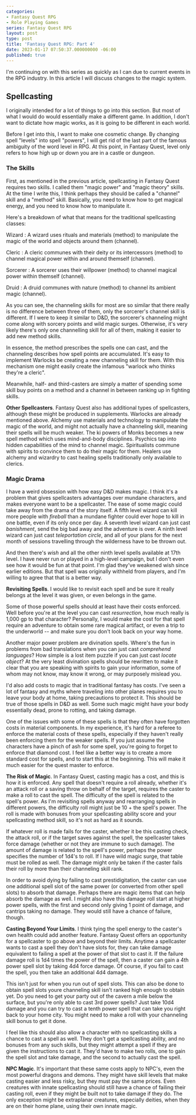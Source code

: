```yaml
---
categories:
- Fantasy Quest RPG
- Role Playing Games
series: Fantasy Quest RPG
layout: post
type: post
title: 'Fantasy Quest RPG: Part 4'
date: 2023-01-17 07:50:37.000000000 -06:00
published: true
---
```



I'm continuing on with this series as quickly as I can due to current events in the RPG industry. In this article I will discuss changes to the magic system.<!--more-->

## Spellcasting

I originally intended for a lot of things to go into this section. But most of what I would do would essentially make a different game. In addition, I don't want to dictate how magic works, as it is going to be different in each world.

Before I get into this, I want to make one cosmetic change. By changing spell "levels" into spell "powers", I will get rid of the last part of the famous ambiguity of the word level in RPG. At this point, in Fantasy Quest, level only refers to how high up or down you are in a castle or dungeon.

### The Skills

First, as mentioned in the previous article, spellcasting in Fantasy Quest requires two skills. I called them "magic power" and "magic theory" skills. At the time I write this, I think perhaps they should be called a "channel" skill and a "method" skill. Basically, you need to know how to get magical energy, and you need to know how to manipulate it.

Here's a breakdown of what that means for the traditional spellcasting classes:

Wizard
: A wizard uses rituals and materials (method) to manipulate the magic of the world and objects around them (channel).

Cleric
: A cleric communes with their deity or its intercessors (method) to channel magical power within and around themself (channel).

Sorcerer
: A sorcerer uses their willpower (method) to channel magical power within themself (channel).

Druid
: A druid communes with nature (method) to channel its ambient magic (channel).

As you can see, the channeling skills for most are so similar that there really is no difference between three of them, only the sorcerer's channel skill is different. If I were to keep it similar to D&D, the sorcerer's channeling might come along with sorcery points and wild magic surges. Otherwise, it's very likely there's only one channelling skill for all of them, making it easier to add new method skills.

In essence, the method prescribes the spells one can cast, and the channeling describes how spell points are accumulated. It's easy to implement Warlocks be creating a new channeling skill for them. With this mechanism one might easily create the infamous "warlock who thinks they're a cleric".

Meanwhile, half- and third-casters are simply a matter of spending some skill buy points on a method and a channel in between ranking up in fighting skills.

**Other Spellcasters**. Fantasy Quest also has additional types of spellcasters, although these might be produced in supplements. Warlocks are already mentioned above. Alchemy use materials and technology to manipulate the magic of the world, and might not actually have a channeling skill, meaning their spells will be much weaker. The ki powers of Monks becomes a new spell method which uses mind-and-body disciplines. Psychics tap into hidden capabilities of the mind to channel magic. Spiritualists commune with spirits to convince them to do their magic for them. Healers use alchemy and wizardry to cast healing spells traditionally only available to clerics.

### Magic Drama

I have a weird obsession with how easy D&D makes magic. I think it's a problem that gives spellcasters advantages over mundane characters, and makes everyone want to be a spellcaster. The ease of some magic could take away from the drama of the story itself. A fifth level wizard can kill more people with *fireball* than a mundane fighter could ever hope to kill in one battle, even if its only once per day. A seventh level wizard can just cast *banishment*, send the big bad away and the adventure is over. A ninth level wizard can just cast *teleportation circle*, and all of your plans for the next month of sessions travelling through the wilderness have to be thrown out.

And then there's *wish* and all the other ninth level spells available at 17th level. I have never run or played in a high-level campaign, but I don't even see how it would be fun at that point. I'm glad they've weakened wish since earlier editions. But that spell was originally withheld from players, and I'm willing to agree that that is a better way.

**Revisiting Spells**. I would like to revisit each spell and be sure it really belongs at the level it was given, or even belongs in the game. 

Some of those powerful spells should at least have their costs enforced. Well before you're at the level you can cast *resurrection*, how much really is 1,000 gp to that character? Personally, I would make the cost for that spell require an adventure to obtain some rare magical artifact, or even a trip to the underworld -- and make sure you don't look back on your way home.

Another major power problem are divination spells. Where's the fun in problems from bad translations when you can just cast *comprehend languages*? How simple is a lost item puzzle if you can just cast *locate object*? At the very least divination spells should be rewritten to make it clear that you are speaking with spirits to gain your information, some of whom may not know, may know it wrong, or may purposely mislead you.

I'd also add costs to magic that in traditional fantasy has costs. I've seen a lot of fantasy and myths where traveling into other planes requires you to leave your body at home, taking precautions to protect it. This should be true of those spells in D&D as well. Some such magic might have your body essentially dead, prone to rotting, and taking damage.

One of the issues with some of these spells is that they often have forgotten costs in material components. In my experience, it's hard for a referee to enforce the material costs of these spells, especially if they haven't really been enforcing them for the weaker spells. If you just assume the characters have a pinch of ash for some spell, you're going to forget to enforce that diamond cost. I feel like a better way is to create a more standard cost for spells, and to start this at the beginning. This will make it much easier for the quest master to enforce.

**The Risk of Magic**. In Fantasy Quest, casting magic has a cost, and this is how it is enforced. Any spell that doesn't require a roll already, whether it's an attack roll or a saving throw on behalf of the target, requires the caster to make a roll to cast the spell. The difficulty of the spell is related to the spell's power. As I'm revisiting spells anyway and rearranging spells in different powers, the difficulty roll might just be 10 + the spell's power. The roll is made with bonuses from your spellcasting ability score and your spellcasting method skill, so it's not as hard as it sounds.

If whatever roll is made fails for the caster, whether it be this casting check, the attack roll, or if the target saves against the spell, the spellcaster takes force damage (whether or not they are immune to such damage). The amount of damage is related to the spell's power, perhaps the power specifies the number of 1d4's to roll. If I have wild magic surge, that table must be rolled as well. The damage might only be taken if the caster fails their roll by more than their channeling skill rank.

In order to avoid dying by failing to cast prestidigitation, the caster can use one additional spell slot of the same power (or converted from other spell slots) to absorb that damage. Perhaps there are magic items that can help absorb the damage as well. I might also have this damage roll start at higher power spells, with the first and second only giving 1 point of damage, and cantrips taking no damage. They would still have a chance of failure, though.

**Casting Beyond Your Limits**. I think tying the spell energy to the caster's own health could add another feature. Fantasy Quest offers an opportunity for a spellcaster to go above and beyond their limits. Anytime a spellcaster wants to cast a spell they don't have slots for, they can take damage equivalent to failing a spell at the power of that slot to cast it. If the failure damage roll is 1d4 times the power of the spell, then a caster can gain a 4th power spell slot by taking 4d4 force damage. Of course, if you fail to cast the spell, you then take an additional 4d4 damage.

This isn't just for when you run out of spell slots. This can also be done to obtain spell slots youre channeling skill isn't ranked high enough to obtain yet. Do you need to get your party out of the cavern a mile below the surface, but you're only able to cast 3rd power spells? Just take 10d4 damage and you can try to cast a tenth power spell that can take you right back to your home city. You might need to make a roll with your channeling skill bonus to get it done.

I feel like this should also allow a character with no spellcasting skills a chance to cast a spell as well. They don't get a spellcasting ability, and no bonuses from any such skills, but they might attempt a spell if they are given the instructions to cast it. They'd have to make two rolls, one to gain the spell slot and take damage, and the second to actually cast the spell.

**NPC Magic**. It's important that these same costs apply to NPC's, even the most powerful dragons and demons. They might have skill levels that make casting easier and less risky, but they must pay the same prices. Even creatures with innate spellcasting should still have a chance of failing their casting roll, even if they might be built not to take damage if they do. The only exception might be extraplanar creatures, especially deities, when they are on their home plane, using their own innate magic.
